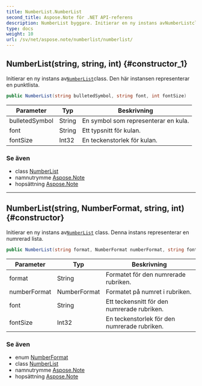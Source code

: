 ```yaml
---
title: NumberList.NumberList
second_title: Aspose.Note för .NET API-referens
description: NumberList byggare. Initierar en ny instans avNumberListclass. Den här instansen representerar en punktlista.
type: docs
weight: 10
url: /sv/net/aspose.note/numberlist/numberlist/
---
```

## NumberList(string, string, int) {#constructor_1}

Initierar en ny instans av[`NumberList`](../)class. Den här instansen representerar en punktlista.

```csharp
public NumberList(string bulletedSymbol, string font, int fontSize)
```

| Parameter | Typ | Beskrivning |
| --- | --- | --- |
| bulletedSymbol | String | En symbol som representerar en kula. |
| font | String | Ett typsnitt för kulan. |
| fontSize | Int32 | En teckenstorlek för kulan. |

### Se även

* class [NumberList](../)
* namnutrymme [Aspose.Note](../../numberlist/)
* hopsättning [Aspose.Note](../../../)

---

## NumberList(string, NumberFormat, string, int) {#constructor}

Initierar en ny instans av[`NumberList`](../) class. Denna instans representerar en numrerad lista.

```csharp
public NumberList(string format, NumberFormat numberFormat, string font, int fontSize)
```

| Parameter | Typ | Beskrivning |
| --- | --- | --- |
| format | String | Formatet för den numrerade rubriken. |
| numberFormat | NumberFormat | Formatet på numret i rubriken. |
| font | String | Ett teckensnitt för den numrerade rubriken. |
| fontSize | Int32 | En teckenstorlek för den numrerade rubriken. |

### Se även

* enum [NumberFormat](../../numberformat/)
* class [NumberList](../)
* namnutrymme [Aspose.Note](../../numberlist/)
* hopsättning [Aspose.Note](../../../)


